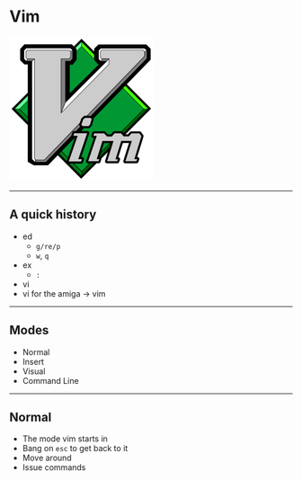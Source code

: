 # Vim

![logo](assets/logo.png)

---

## A quick history

* ed
  * `g/re/p`
  * `w`, `q`
* ex
  * `:`
* vi
* vi for the amiga -> vim

---

## Modes

* Normal
* Insert
* Visual
* Command Line

---

## Normal

* The mode vim starts in
* Bang on `esc` to get back to it
* Move around
* Issue commands